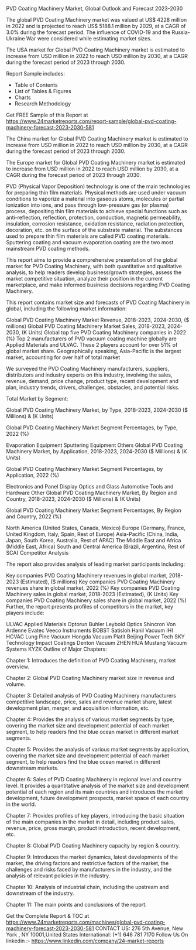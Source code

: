 PVD Coating Machinery Market, Global Outlook and Forecast 2023-2030

The global PVD Coating Machinery market was valued at US$ 4228 million in 2022 and is projected to reach US$ 5188.1 million by 2029, at a CAGR of 3.0% during the forecast period. The influence of COVID-19 and the Russia-Ukraine War were considered while estimating market sizes.

The USA market for Global PVD Coating Machinery market is estimated to increase from USD million in 2022 to reach USD million by 2030, at a CAGR during the forecast period of 2023 through 2030.

Report Sample includes:
- Table of Contents
- List of Tables & Figures
- Charts
- Research Methodology

Get FREE Sample of this Report at https://www.24marketreports.com/report-sample/global-pvd-coating-machinery-forecast-2023-2030-581

The China market for Global PVD Coating Machinery market is estimated to increase from USD million in 2022 to reach USD million by 2030, at a CAGR during the forecast period of 2023 through 2030.

The Europe market for Global PVD Coating Machinery market is estimated to increase from USD million in 2022 to reach USD million by 2030, at a CAGR during the forecast period of 2023 through 2030.

PVD (Physical Vapor Deposition) technology is one of the main technologies for preparing thin film materials. Physical methods are used under vacuum conditions to vaporize a material into gaseous atoms, molecules or partial ionization into ions, and pass through low-pressure gas (or plasma) process, depositing thin film materials to achieve special functions such as anti-reflection, reflection, protection, conduction, magnetic permeability, insulation, corrosion resistance, oxidation resistance, radiation protection, decoration, etc. on the surface of the substrate material. The substances used to prepare thin film materials are called PVD coating materials. Sputtering coating and vacuum evaporation coating are the two most mainstream PVD coating methods.

This report aims to provide a comprehensive presentation of the global market for PVD Coating Machinery, with both quantitative and qualitative analysis, to help readers develop business/growth strategies, assess the market competitive situation, analyze their position in the current marketplace, and make informed business decisions regarding PVD Coating Machinery.

This report contains market size and forecasts of PVD Coating Machinery in global, including the following market information:

Global PVD Coating Machinery Market Revenue, 2018-2023, 2024-2030, ($ millions)
Global PVD Coating Machinery Market Sales, 2018-2023, 2024-2030, (K Units)
Global top five PVD Coating Machinery companies in 2022 (%)
Top 2 manufacturers of PVD vacuum coating machine globally are Applied Materials and ULVAC. These 2 players account for over 51% of global market share. Geographically speaking, Asia-Pacific is the largest market, accounting for over half of total market

We surveyed the PVD Coating Machinery manufacturers, suppliers, distributors and industry experts on this industry, involving the sales, revenue, demand, price change, product type, recent development and plan, industry trends, drivers, challenges, obstacles, and potential risks.

Total Market by Segment:

Global PVD Coating Machinery Market, by Type, 2018-2023, 2024-2030 ($ Millions) & (K Units)

Global PVD Coating Machinery Market Segment Percentages, by Type, 2022 (%)

Evaporation Equipment
Sputtering Equipment
Others
Global PVD Coating Machinery Market, by Application, 2018-2023, 2024-2030 ($ Millions) & (K Units)

Global PVD Coating Machinery Market Segment Percentages, by Application, 2022 (%)

Electronics and Panel Display
Optics and Glass
Automotive
Tools and Hardware
Other
Global PVD Coating Machinery Market, By Region and Country, 2018-2023, 2024-2030 ($ Millions) & (K Units)

Global PVD Coating Machinery Market Segment Percentages, By Region and Country, 2022 (%)

North America (United States, Canada, Mexico)
Europe (Germany, France, United Kingdom, Italy, Spain, Rest of Europe)
Asia-Pacific (China, India, Japan, South Korea, Australia, Rest of APAC)
The Middle East and Africa (Middle East, Africa)
South and Central America (Brazil, Argentina, Rest of SCA)
Competitor Analysis

The report also provides analysis of leading market participants including:

Key companies PVD Coating Machinery revenues in global market, 2018-2023 (Estimated), ($ millions)
Key companies PVD Coating Machinery revenues share in global market, 2022 (%)
Key companies PVD Coating Machinery sales in global market, 2018-2023 (Estimated), (K Units)
Key companies PVD Coating Machinery sales share in global market, 2022 (%)
Further, the report presents profiles of competitors in the market, key players include:

ULVAC
Applied Materials
Optorun
Buhler Leybold Optics
Shincron
Von Ardenne
Evatec
Veeco Instruments
BOBST
Satisloh
Hanil Vacuum
IHI
HCVAC
Lung Pine Vacuum
Hongda Vacuum
Platit
Beijing Power Tech
SKY Technology
Impact Coatings
Denton Vacuum
ZHEN HUA
Mustang Vacuum Systems
KYZK
Outline of Major Chapters:

Chapter 1: Introduces the definition of PVD Coating Machinery, market overview.

Chapter 2: Global PVD Coating Machinery market size in revenue and volume.

Chapter 3: Detailed analysis of PVD Coating Machinery manufacturers competitive landscape, price, sales and revenue market share, latest development plan, merger, and acquisition information, etc.

Chapter 4: Provides the analysis of various market segments by type, covering the market size and development potential of each market segment, to help readers find the blue ocean market in different market segments.

Chapter 5: Provides the analysis of various market segments by application, covering the market size and development potential of each market segment, to help readers find the blue ocean market in different downstream markets.

Chapter 6: Sales of PVD Coating Machinery in regional level and country level. It provides a quantitative analysis of the market size and development potential of each region and its main countries and introduces the market development, future development prospects, market space of each country in the world.

Chapter 7: Provides profiles of key players, introducing the basic situation of the main companies in the market in detail, including product sales, revenue, price, gross margin, product introduction, recent development, etc.

Chapter 8: Global PVD Coating Machinery capacity by region & country.

Chapter 9: Introduces the market dynamics, latest developments of the market, the driving factors and restrictive factors of the market, the challenges and risks faced by manufacturers in the industry, and the analysis of relevant policies in the industry.

Chapter 10: Analysis of industrial chain, including the upstream and downstream of the industry.

Chapter 11: The main points and conclusions of the report.

Get the Complete Report & TOC at https://www.24marketreports.com/machines/global-pvd-coating-machinery-forecast-2023-2030-581
CONTACT US:
276 5th Avenue, New York , NY 10001,United States
International: (+1) 646 781 7170
Follow Us On linkedin :- https://www.linkedin.com/company/24-market-reports
